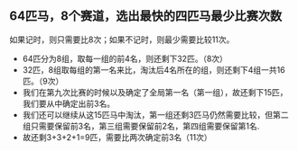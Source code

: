 ## 64匹马，8个赛道，选出最快的四匹马最少比赛次数
如果记时，则只需要比8次；如果不记时，则最少需要比较11次。  
* 64匹分为8组，取每一组的前4名，则还剩下32匹。（8次）
* 32匹，8组取每组的第一名来比，淘汰后4名所在的组，则还剩下4组一共16匹。（9次）
* 我们在第九次比赛的时候以及确定了全局第一名（第一组），故还剩下15匹，我们要从中确定出前3名。 
* 我们还可以继续从这15匹马中淘汰，第一组还剩3匹马仍然需要比较，但第二组只需要保留前3名，第三组需要保留前2名，第四组需要保留第1名.
* 故还剩3+3+2+1=9匹，需要比两次确定前3名（11次）
